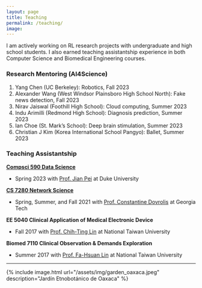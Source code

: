 ```yaml
---
layout: page
title: Teaching
permalink: /teaching/
image:
---
```


I am actively working on RL research projects with undergraduate and high school students.
I also earned teaching assistantship experience in both Computer Science and Biomedical Engineering courses.

### Research Mentoring (AI4Science)
1. Yang Chen (UC Berkeley): Robotics, Fall 2023
2. Alexander Wang (West Windsor Plainsboro High School North): Fake news detection, Fall 2023
3. Nirav Jaiswal (Foothill High School): Cloud computing, Summer 2023
4. Indu Arimilli (Redmond High School): Diagnosis prediction, Summer 2023
5. Ian Choe (St. Mark’s School): Deep brain stimulation, Summer 2023
6. Christian J Kim (Korea International School Pangyo): Ballet, Summer 2023

### Teaching Assistantship

**[Compsci 590 Data Science](https://sites.google.com/view/intro2ds/home)**

* Spring 2023 with [Prof. Jian Pei](https://scholar.google.com/citations?user=zIMEVKsAAAAJ&hl=en) at Duke University 

**[CS 7280 Network Science](https://faculty.cc.gatech.edu/~dovrolis/Courses/NetSci/)**

* Spring, Summer, and Fall 2021 with [Prof. Constantine Dovrolis](https://scholar.google.com/citations?user=sfuwsSwAAAAJ&hl=en) at Georgia Tech

**EE 5040 Clinical Application of Medical Electronic Device**

* Fall 2017 with [Prof. Chih-Ting Lin](https://scholar.google.com/citations?user=aXh0ViUAAAAJ&hl=en) at National Taiwan University

**Biomed 7110 Clinical Observation & Demands Exploration**

* Summer 2017 with [Prof. Fa-Hsuan Lin](https://scholar.google.com/citations?user=d7qkLhoAAAAJ&hl=en) at National Taiwan University



***

{% include image.html url="/assets/img/garden_oaxaca.jpeg" description="Jardín Etnobotánico de Oaxaca" %}
